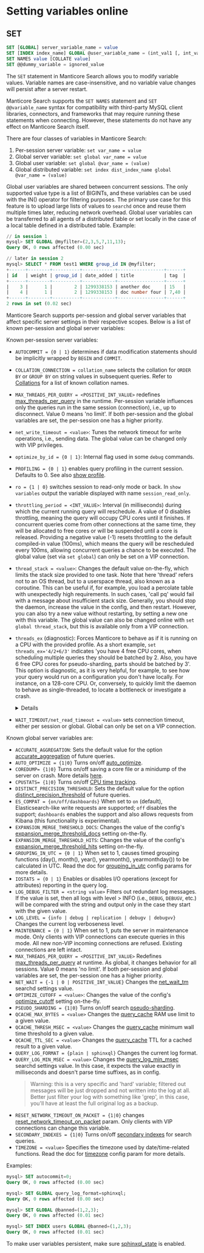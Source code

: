 # Setting variables online

## SET
```sql
SET [GLOBAL] server_variable_name = value
SET [INDEX index_name] GLOBAL @user_variable_name = (int_val1 [, int_val2, ...])
SET NAMES value [COLLATE value]
SET @@dummy_variable = ignored_value
```

The `SET` statement in Manticore Search allows you to modify variable values. Variable names are case-insensitive, and no variable value changes will persist after a server restart.

Manticore Search supports the `SET NAMES` statement and `SET @@variable_name` syntax for compatibility with third-party MySQL client libraries, connectors, and frameworks that may require running these statements when connecting. However, these statements do not have any effect on Manticore Search itself.

There are four classes of variables in Manticore Search:

1.  Per-session server variable: `set var_name = value`
2.  Global server variable: `set global var_name = value`
3.  Global user variable: `set global @var_name = (value)`
4.  Global distributed variable: `set index dist_index_name global @var_name = (value)`

Global user variables are shared between concurrent sessions. The only supported value type is a list of BIGINTs, and these variables can be used with the IN() operator for filtering purposes. The primary use case for this feature is to upload large lists of values to `searchd` once and reuse them multiple times later, reducing network overhead. Global user variables can be transferred to all agents of a distributed table or set locally in the case of a local table defined in a distributed table. Example:

```sql
// in session 1
mysql> SET GLOBAL @myfilter=(2,3,5,7,11,13);
Query OK, 0 rows affected (0.00 sec)

// later in session 2
mysql> SELECT * FROM test1 WHERE group_id IN @myfilter;
+------+--------+----------+------------+-----------------+------+
| id   | weight | group_id | date_added | title           | tag  |
+------+--------+----------+------------+-----------------+------+
|    3 |      1 |        2 | 1299338153 | another doc     | 15   |
|    4 |      1 |        2 | 1299338153 | doc number four | 7,40 |
+------+--------+----------+------------+-----------------+------+
2 rows in set (0.02 sec)
```

Manticore Search supports per-session and global server variables that affect specific server settings in their respective scopes. Below is a list of known per-session and global server variables:

Known per-session server variables:

* `AUTOCOMMIT = {0 | 1}` determines if data modification statements should be implicitly wrapped by `BEGIN` and `COMMIT`.
* `COLLATION_CONNECTION = collation_name` selects the collation for `ORDER BY` or `GROUP BY` on string values in subsequent queries. Refer to [Collations](../Searching/Collations.md) for a list of known collation names.
* `MAX_THREADS_PER_QUERY = <POSITIVE_INT_VALUE>` redefines [max_threads_per_query](../Server_settings/Searchd.md#max_threads_per_query) in the runtime. Per-session variable influences only the queries run in the same session (connection), i.e., up to disconnect. Value 0 means 'no limit'. If both per-session and the global variables are set, the per-session one has a higher priority.
* `net_write_timeout = <value>`: Tunes the network timeout for write operations, i.e., sending data. The global value can be changed only with VIP privileges.
* `optimize_by_id = {0 | 1}`: Internal flag used in some `debug` commands.
* `PROFILING = {0 | 1}` enables query profiling in the current session. Defaults to 0. See also [show profile](../Node_info_and_management/Profiling/Query_profile.md).
* `ro = {1 | 0}` switches session to read-only mode or back. In `show variables` output the variable displayed with name `session_read_only`.
* `throttling_period = <INT_VALUE>`: Interval (in milliseconds) during which the current running query will reschedule. A value of 0 disables throttling, meaning the query will occupy CPU cores until it finishes. If concurrent queries come from other connections at the same time, they will be allocated to free cores or will be suspended until a core is released. Providing a negative value (-1) resets throttling to the default compiled-in value (100ms), which means the query will be rescheduled every 100ms, allowing concurrent queries a chance to be executed. The global value (set via `set global`) can only be set on a VIP connection.
* `thread_stack = <value>`: Changes the default value on-the-fly, which limits the stack size provided to one task. Note that here 'thread' refers not to an OS thread, but to a userspace thread, also known as a coroutine. This can be useful if, for example, you load a percolate table with unexpectedly high requirements. In such cases, 'call pq' would fail with a message about insufficient stack size. Generally, you should stop the daemon, increase the value in the config, and then restart. However, you can also try a new value without restarting, by setting a new one with this variable. The global value can also be changed online with `set global thread_stack`, but this is available only from a VIP connection.
* `threads_ex` (diagnostic): Forces Manticore to behave as if it is running on a CPU with the provided profile. As a short example, `set threads_ex='4/2+6/3'` indicates 'you have 4 free CPU cores, when scheduling multiple queries they should be batched by 2. Also, you have 6 free CPU cores for pseudo-sharding, parts should be batched by 3'. This option is diagnostic, as it is very helpful, for example, to see how your query would run on a configuration you don't have locally. For instance, on a 128-core CPU. Or, conversely, to quickly limit the daemon to behave as single-threaded, to locate a bottleneck or investigate a crash.

  <details>

	By default, Manticore starts a thread pool with a calculated number of CPU cores. All typical tasks are then distributed into this thread pool to ensure maximum CPU utilization. For instance, when a real-time table has several disk chunks, the search will be parallelized over the CPU cores. Similarly, for a single full-text search over a single index, the daemon will attempt to optimize search execution in parallel, using a technique referred to as "pseudo-sharding". Both features heavily depend on the total number of CPU cores and the number of free cores available for immediate use.

	This approach enhances performance but can make incident investigation more challenging. For example, a query doing `COUNT(*)` may return an approximate result (e.g., greater than 100 matches), and a subsequent execution of the same query may yield an exact result (e.g., exactly 120 matches). This variability depends on the available cores, but since this factor is unpredictable, it generally leads to non-reproducible results. Although this is usually acceptable, it can sometimes pose a problem. The `threads_ex` option specifies a desired CPU cores configuration, making queries with this configuration reproducible.

	`threads_ex` sets the CPU template for standard tasks and for pseudo-sharding, as pseudo-sharding can be part of the standard parallelization process. For example, if there are several disk chunks, they will be queried in parallel, but each may be further parallelized using pseudo-sharding. Thus, to manage this situation effectively, you need a couple of templates for each task type.

	A template is a string like `10/3`, where 10 represents concurrency and 3 represents batch size. If concurrency is 0, the default concurrency will be used. If batch size is 0, the default trivial template will be used. Any zero value can be omitted or replaced with `*`. The default (trivial) template can be described as `''`, and also as `*/*`, `0/0`, `0/`, `*/`, `/0`, `*`, etc. This means the daemon uses all available CPU cores without special batching limitations.

	A trivial template with 20 threads can be expressed as `20/*`, `20/0`, `20/`, or simply `20`. A round-robin template with a batch size of 2 is `*/2`, `0/2`, or simply `/2`. A round-robin dispatcher with 20 threads and a batch size of 3 is `20/3`.

	`threads_ex` is a template for basic tasks and for pseudo-sharding, separated by `+`, like:

	* `30+3` - a trivial base of 30 threads + trivial pseudo-sharding of 3 threads
	* `+/2` - a trivial base + round-robin pseudo-sharding with default threads and batch=2
	* `10` - a trivial base of 10 threads + default trivial pseudo-sharding
	* `/1+10` - a round-robin base with default threads and batch=1 + trivial pseudo-sharding with 10 threads
	* `4/2+2/1` - a round-robin base with 4 threads and batch=2 + round-robin pseudo-sharding with 2 threads and batch=1
	* `1+1` - the most deterministic case. Exactly 1 thread + 1 pseudo-shard, i.e., no parallelization at all. With this setting, you can reproducibly repeat the same problematic query and investigate behavior details. Furthermore, if you set `throttling_period=0`, your query will 'stick' to the current thread and never be rescheduled during execution, creating an ideal environment for troubleshooting.

	The option can be set globally from outside as an environment variable `MANTICORE_THREADS_EX`, like:

	```bash
	export MANTICORE_THREADS_EX=8
	export MANTICORE_THREADS_EX='16+8/2'
  ```

  Or, via the MySQL CLI, as:
  ```sql
  SET threads_ex='16';
	SET GLOBAL threads_ex='/2';
  ```

  Or, as a query parameter, like:
  ```sql
  SELECT ... OPTION threads_ex='1+1';
  ```

  The `threads_ex` configuration follows a hierarchy: environment variables first, then the global variable, and lastly, query options, allowing specific settings to override general ones.

  </details>
* `WAIT_TIMEOUT/net_read_timeout = <value>` sets connection timeout, either per session or global. Global can only be set on a VIP connection.

Known global server variables are:

* `ACCURATE_AGGREGATION`: Sets the default value for the option [accurate_aggregation](../Searching/Options.md#accurate_aggregation) of future queries.
* `AUTO_OPTIMIZE = {1|0}` Turns on/off [auto_optimize](../Server_settings/Searchd.md#auto_optimize).
* `COREDUMP= {1|0}` Turns on/off saving a core file or a minidump of the server on crash. More details [here](../Starting_the_server/Manually.md#searchd-command-line-options).
* `CPUSTATS= {1|0}` Turns on/off [CPU time tracking](../Starting_the_server/Manually.md#searchd-command-line-options).
* `DISTINCT_PRECISION_THRESHOLD`: Sets the default value for the option [distinct_precision_threshold](../Searching/Options.md#distinct_precision_threshold) of future queries.
* `ES_COMPAT = {on/off/dashboards}` When set to `on` (default), Elasticsearch-like write requests are supported; `off` disables the support; `dashboards` enables the support and also allows requests from Kibana (this functionality is experimental).
* `EXPANSION_MERGE_THRESHOLD_DOCS`: Changes the value of the config's [expansion_merge_threshold_docs](Server_settings/Searchd.md#expansion_merge_threshold_docs) setting on-the-fly.
* `EXPANSION_MERGE_THRESHOLD_HITS`: Changes the value of the config's [expansion_merge_threshold_hits](Server_settings/Searchd.md#expansion_merge_threshold_hits) setting on-the-fly.
* `GROUPING_IN_UTC = {0 | 1}` When set to 1, causes timed grouping functions (day(), month(), year(), yearmonth(), yearmonthday()) to be calculated in UTC. Read the doc for [grouping_in_utc](../Server_settings/Searchd.md) config params for more details.
* `IOSTATS = {0 | 1}` Enables or disables I/O operations (except for attributes) reporting in the query log.
* `LOG_DEBUG_FILTER = <string value>` Filters out redundant log messages. If the value is set, then all logs with level > INFO (i.e., `DEBUG`, `DEBUGV`, etc.) will be compared with the string and output only in the case they start with the given value.
* `LOG_LEVEL = {info | debug | replication | debugv | debugvv}` Changes the current log verboseness level.
* `MAINTENANCE = {0 | 1}` When set to 1, puts the server in maintenance mode. Only clients with VIP connections can execute queries in this mode. All new non-VIP incoming connections are refused. Existing connections are left intact.
* `MAX_THREADS_PER_QUERY = <POSITIVE_INT_VALUE>` Redefines [max_threads_per_query](../Server_settings/Searchd.md#max_threads_per_query) at runtime. As global, it changes behavior for all sessions. Value 0 means 'no limit'. If both per-session and global variables are set, the per-session one has a higher priority.
* `NET_WAIT = {-1 | 0 | POSITIVE_INT_VALUE}` Changes the [net_wait_tm](../Server_settings/Searchd.md#net_wait_tm) searchd settings value.
* `OPTIMIZE_CUTOFF = <value>`: Changes the value of the config's [optimize_cutoff](../Server_settings/Searchd.md#optimize_cutoff) setting on-the-fly.
* `PSEUDO_SHARDING = {1|0}` Turns on/off search [pseudo-sharding](../Server_settings/Searchd.md#pseudo_sharding).
* `QCACHE_MAX_BYTES = <value>` Changes the [query_cache](../Searching/Query_cache.md) RAM use limit to a given value.
* `QCACHE_THRESH_MSEC = <value>` Changes the [query_cache](../Searching/Query_cache.md) minimum wall time threshold to a given value.
* `QCACHE_TTL_SEC = <value>` Changes the [query_cache](../Searching/Query_cache.md) TTL for a cached result to a given value.
* `QUERY_LOG_FORMAT = {plain | sphinxql}` Changes the current log format.
* `QUERY_LOG_MIN_MSEC = <value>` Changes the [query_log_min_msec](../Server_settings/Searchd.md#query_log_min_msec) searchd settings value. In this case, it expects the value exactly in milliseconds and doesn't parse time suffixes, as in config.
  > Warning: this is a very specific and 'hard' variable; filtered out messages will be just dropped and not written into the log at all. Better just filter your log with something like 'grep', in this case, you'll have at least the full original log as a backup.
* `RESET_NETWORK_TIMEOUT_ON_PACKET = {1|0}` changes [reset_network_timeout_on_packet](../Server_settings/Searchd.md#reset_network_timeout_on_packet) param. Only clients with VIP connections can change this variable.
* `SECONDARY_INDEXES = {1|0}` Turns on/off [secondary indexes](../Server_settings/Searchd.md#secondary_indexes) for search queries.
* `TIMEZONE = <value>` Specifies the timezone used by date/time-related functions. Read the doc for [timezone](../Server_settings/Searchd.md) config param for more details.

Examples:

```sql
mysql> SET autocommit=0;
Query OK, 0 rows affected (0.00 sec)

mysql> SET GLOBAL query_log_format=sphinxql;
Query OK, 0 rows affected (0.00 sec)

mysql> SET GLOBAL @banned=(1,2,3);
Query OK, 0 rows affected (0.01 sec)

mysql> SET INDEX users GLOBAL @banned=(1,2,3);
Query OK, 0 rows affected (0.01 sec)
```

To make user variables persistent, make sure [sphinxql_state](../Server_settings/Searchd.md#sphinxql_state) is enabled.
<!-- proofread -->
